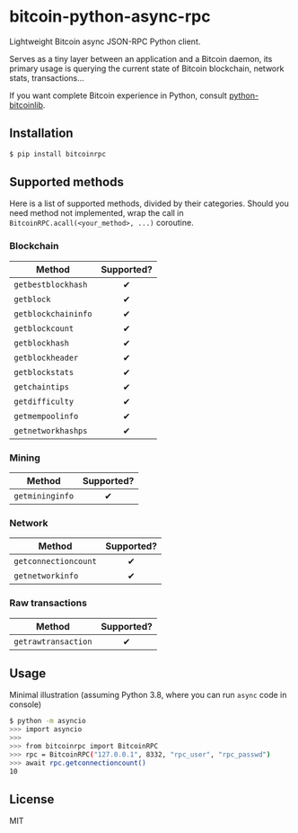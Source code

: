 # bitcoin-python-async-rpc
Lightweight Bitcoin async JSON-RPC Python client.

Serves as a tiny layer between an application and a Bitcoin daemon, its primary usage
is querying the current state of Bitcoin blockchain, network stats, transactions...

If you want complete Bitcoin experience in Python, consult
[python-bitcoinlib](https://github.com/petertodd/python-bitcoinlib).

## Installation
```bash
$ pip install bitcoinrpc
```

## Supported methods
Here is a list of supported methods, divided by their categories. Should you need
method not implemented, wrap the call in `BitcoinRPC.acall(<your_method>, ...)` coroutine.

### Blockchain

|   Method   |   Supported?     |
|------------|:----------------:|
| `getbestblockhash` | ✔ |
| `getblock` | ✔ |
| `getblockchaininfo` | ✔ |
| `getblockcount` | ✔ |
| `getblockhash` | ✔ |
| `getblockheader` | ✔ |
| `getblockstats` | ✔ |
| `getchaintips` | ✔ |
| `getdifficulty` | ✔ |
| `getmempoolinfo` | ✔ |
| `getnetworkhashps` | ✔ |

### Mining

|   Method   |   Supported?     |
|------------|:----------------:|
| `getmininginfo` | ✔ |

### Network

|   Method   |   Supported?     |
|------------|:----------------:|
| `getconnectioncount` | ✔ |
| `getnetworkinfo` | ✔ |

### Raw transactions

|   Method   |   Supported?     |
|------------|:----------------:|
| `getrawtransaction` | ✔ |

## Usage
Minimal illustration (assuming Python 3.8, where you can run `async` code in console)

```bash
$ python -m asyncio
>>> import asyncio
>>>
>>> from bitcoinrpc import BitcoinRPC
>>> rpc = BitcoinRPC("127.0.0.1", 8332, "rpc_user", "rpc_passwd")
>>> await rpc.getconnectioncount()
10
```

## License
MIT